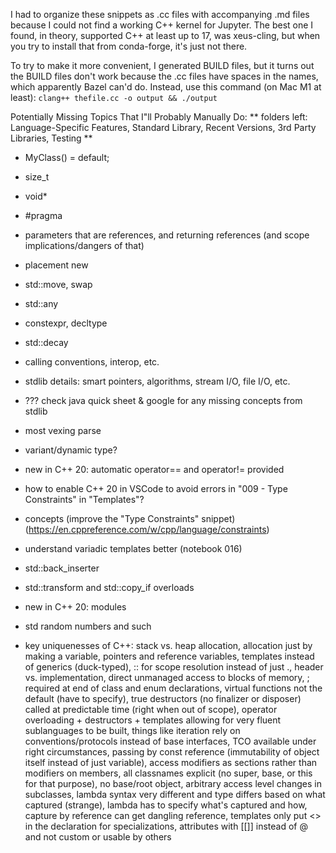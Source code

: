 I had to organize these snippets as .cc files with accompanying .md files because I could not find a working C++ kernel for Jupyter. The best one I found, in theory, supported C++ at least up to 17, was xeus-cling, but when you try to install that from conda-forge, it's just not there.

To try to make it more convenient, I generated BUILD files, but it turns out the BUILD files don't work because the .cc files have spaces in the names, which apparently Bazel can'd do.  Instead, use this command (on Mac M1 at least):
`clang++ thefile.cc -o output && ./output`

Potentially Missing Topics That I"ll Probably Manually Do:
** folders left: Language-Specific Features, Standard Library, Recent Versions, 3rd Party Libraries, Testing **
- MyClass() = default;
- size_t
- void*
- #pragma
- parameters that are references, and returning references (and scope implications/dangers of that)
- placement new
- std::move, swap
- std::any
- constexpr, decltype
- std::decay
- calling conventions, interop, etc.
- stdlib details: smart pointers, algorithms, stream I/O, file I/O, etc.
- ??? check java quick sheet & google for any missing concepts from stdlib
- most vexing parse
- variant/dynamic type?
- new in C++ 20: automatic operator== and operator!= provided
- how to enable C++ 20 in VSCode to avoid errors in "009 - Type Constraints" in "Templates"?
- concepts (improve the "Type Constraints" snippet)(https://en.cppreference.com/w/cpp/language/constraints)
- understand variadic templates better (notebook 016)
- std::back_inserter
- std::transform and std::copy_if overloads
- new in C++ 20: modules
- std random numbers and such

- key uniquenesses of C++: stack vs. heap allocation, allocation just by making a variable, pointers and reference variables, templates instead of generics (duck-typed), :: for scope resolution instead of just ., header vs. implementation, direct unmanaged access to blocks of memory, ; required at end of class and enum declarations, virtual functions not the default (have to specify), true destructors (no finalizer or disposer) called at predictable time (right when out of scope), operator overloading + destructors + templates allowing for very fluent sublanguages to be built, things like iteration rely on conventions/protocols instead of base interfaces, TCO available under right circumstances, passing by const reference (immutability of object itself instead of just variable), access modifiers as sections rather than modifiers on members, all classnames explicit (no super, base, or this for that purpose), no base/root object, arbitrary access level changes in subclasses, lambda syntax very different and type differs based on what captured (strange), lambda has to specify what's captured and how, capture by reference can get dangling reference, templates only put <> in the declaration for specializations, attributes with [[]] instead of @ and not custom or usable by others
